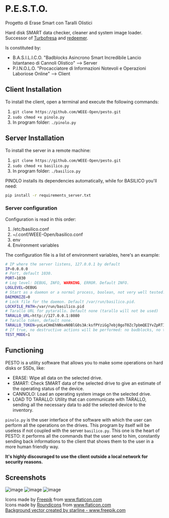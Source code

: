 
# P.E.S.T.O.
Progetto di Erase Smart con Taralli Olistici

Hard disk SMART data checker, cleaner and system image loader.  
Successor of [Turbofresa](https://github.com/WEEE-Open/turbofresa) and [redeemer](https://github.com/WEEE-Open/redeemer).

Is constituted by:
- B.A.S.I.L.I.C.O. "Badblocks Asincrono Smart Incredibile Lancio Istantaneo di Cannoli Olistico" --> Server
- P.I.N.O.L.O. "Procacciatore di Informazioni Notevoli e Operazioni Laboriose Online"  --> Client

## Client Installation
To install the client, open a terminal and execute the following commands:
1. `git clone https://github.com/WEEE-Open/pesto.git`
2. `sudo chmod +x pinolo.py`
3. In program folder: `./pinolo.py`

## Server Installation
To install the server in a remote machine:
1. `git clone https://github.com/WEEE-Open/pesto.git`
2. `sudo chmod +x basilico.py`
3. In program folder: `./basilico.py`

PINOLO installs its dependencies automatically, while for BASILICO you'll need:

```bash
pip install -r requirements_server.txt
```

### Server configuration

Configuration is read in this order:

1. /etc/basilico.conf
2. ~/.conf/WEEE-Open/basilico.conf
3. env
4. Environment variables

The configuration file is a list of environment variables, here's an example:

```bash
# IP where the server listens, 127.0.0.1 by default
IP=0.0.0.0
# Port, default 1030.
PORT=1030
# Log level: DEBUG, INFO, WARNING, ERROR. Default INFO.
LOGLEVEL=DEBUG
# Start as a daemon or a normal process, boolean, not very well tested. Default false.
DAEMONIZE=0
# Lock file for the daemon. Default /var/run/basilico.pid.
LOCKFILE_PATH=/var/run/basilico.pid
# Tarallo URL for pytarallo. Default none (tarallo will not be used)
TARALLO_URL=http://127.0.0.1:8080
# Tarallo token, default none.
TARALLO_TOKEN=yoLeCHmEhNNseN0BlG0s3A:ksfPYziGg7ebj0goT0Zc7pbmQEIYvZpRTIkwuscAM_k
# If true, no destructive actions will be performed: no badblocks, no trimming, no cannolo. Default false.
TEST_MODE=1
```

## Functioning
PESTO is a utility software that allows you to make some operations on hard disks or SSDs, like:
- ERASE: Wipe all data on the selected drive.
- SMART: Check SMART data of the selected drive to give an estimate of the operating status of the device.
- CANNOLO: Load an operating system image on the selected drive.
- LOAD TO TARALLO: Utility that can communicate with TARALLO, sending all the necessary data to add the selected device to the inventory.  

`pinolo.py` is the user interface of the software with which the user can perform all the operations on the drives. This program by itself will be useless if not coupled with the server `basilico.py`. This one is the heart of PESTO: it performs all the commands that the user send to him, constantly sending back informations to the client that shows them to the user in a more human friendly way.

**It's highly discouraged to use the client outside a local network for security reasons.**

## Screenshots  

![image](https://user-images.githubusercontent.com/39865402/130485205-2e5669df-9c13-49f7-9275-9bd141b3dec7.png)
![image](https://user-images.githubusercontent.com/39865402/130485454-2e14848d-56b5-45ac-926d-e891d3972e65.png)
![image](https://user-images.githubusercontent.com/39865402/130485478-73a0e3ff-87fa-46aa-8e4e-d20f46d6bad1.png)

<div>Icons made by <a href="https://www.freepik.com" title="Freepik">Freepik</a> from <a href="https://www.flaticon.com/" title="Flaticon">www.flaticon.com</a></div>  
<div>Icons made by <a href="https://roundicons.com/" title="Roundicons">Roundicons</a> from <a href="https://www.flaticon.com/" title="Flaticon">www.flaticon.com</a></div>  
<a href='https://www.freepik.com/vectors/background'>Background vector created by starline - www.freepik.com</a>
